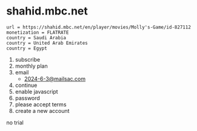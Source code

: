 # shahid.mbc.net

~~~
url = https://shahid.mbc.net/en/player/movies/Molly's-Game/id-827112
monetization = FLATRATE
country = Saudi Arabia
country = United Arab Emirates
country = Egypt
~~~

1. subscribe
2. monthly plan
3. email
   - 2024-6-3@mailsac.com
4. continue
5. enable javascript
6. password
7. please accept terms
8. create a new account

no trial
